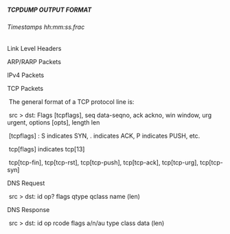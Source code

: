 ##### TCPDUMP OUTPUT FORMAT

###### Timestamps  *hh:mm:ss.frac*

Link Level Headers

ARP/RARP Packets

IPv4 Packets

TCP Packets

​	The general format of a TCP protocol line is:

​		src > dst: Flags [tcpflags], seq data-seqno, ack ackno, win window, urg urgent, options [opts], length len

​		[tcpflags] : S indicates SYN,  . indicates ACK,  P indicates PUSH, etc.

​		tcp[flags] indicates tcp[13]

​		tcp[tcp-fin], tcp[tcp-rst], tcp[tcp-push], tcp[tcp-ack], tcp[tcp-urg], tcp[tcp-syn]

DNS Request

​	src > dst: id op? flags qtype qclass name (len)

DNS Response

​	src > dst: id op rcode flags a/n/au type class data (len)